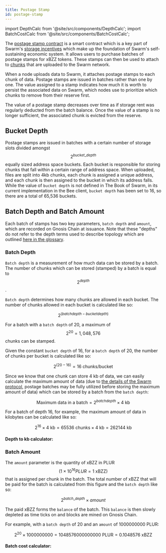 ```yaml
---
title: Postage Stamp 
id: postage-stamp
---
```


import DepthCalc from '@site/src/components/DepthCalc';
import BatchCostCalc from '@site/src/components/BatchCostCalc';

The [postage stamp contract](https://github.com/ethersphere/storage-incentives/blob/master/src/PostageStamp.sol) is a smart contract which is a key part of Swarm's [storage incentives](/docs/learn/technology/incentives) which make up the foundation of Swarm's self-sustaining economic system. It allows users to purchase batches of postage stamps for xBZZ tokens. These stamps can then be used to attach to [chunks](/docs/learn/technology/DISC) that are uploaded to the Swarm network.

When a node uploads data to Swarm, it attaches postage stamps to each chunk of data. Postage stamps are issued in batches rather than one by one. The value assigned to a stamp indicates how much it is worth to persist the associated data on Swarm, which nodes use to prioritize which chunks to remove from their reserve first.

The value of a postage stamp decreases over time as if storage rent was regularly deducted from the batch balance. Once the value of a stamp is no longer sufficient, the associated chunk is evicted from the reserve.


## Bucket Depth

Postage stamps are issued in batches with a certain number of storage slots divided amongst $$2^{bucket \_ depth}$$ equally sized address space buckets. Each bucket is responsible for storing chunks that fall within a certain range of address space. When uploaded, files are split into 4kb chunks, each chunk is assigned a unique address, and each chunk is then assigned to the bucket in which its address falls. While the value of `bucket depth` is not defined in The Book of Swarm, in its current implementation in the Bee client, `bucket depth` has been set to 16, so there are a total of 65,536 buckets.

## Batch Depth and Batch Amount

Each batch of stamps has two key parameters, `batch depth` and `amount`, which are recorded on Gnosis Chain at issuance. Note that these "depths" do not refer to the depth terms used to describe topology which are outlined [here in the glossary](/docs/learn/glossary#depth-types).

### Batch Depth 

`Batch depth` is a measurement of how much data can be stored by a batch. The number of chunks which can be stored (stamped) by a batch is equal to  $$2^{depth}$$. 

`Batch depth` determines how many chunks are allowed in each bucket. The number of chunks allowed in each bucket is calculated like so:

$$
2^{(batch depth - bucket depth)}
$$

For a batch with a `batch depth` of 20, a maximum of $$2^{20} = 1,048,576$$ chunks can be stamped.   

Given the constant `bucket depth` of 16, for a `batch depth` of 20, the number of chunks per bucket is calculated like so:

$$
2^{(20 - 16)} = 16 \text{ chunks/bucket}
$$

Since we know that one chunk can store 4 kb of data, we can easily calculate the maximum amount of data (due to [the details of the Swarm protocol](/docs/learn/technology/contracts/postage-stamp), postage batches may be fully utilized before storing the maximum amount of data) which can be stored by a batch from the `batch depth`:

$$
\text{Maximum data in a batch} = 2^{batchdepth} \times \text{4 kb}   
$$

For a batch of depth 16, for example, the maximum amount of data in kilobytes can be calculated like so:

$$
2^{16} \times \text{4 kb} = 65536 \text{ chunks} \times \text{4 kb} = \text{262144 kb}
$$


#### Depth to kb calculator:

<DepthCalc></DepthCalc>

### Batch Amount

The `amount` parameter is the quantity of xBZZ in PLUR $$(1 \times 10^{16}PLUR = 1 \text{ xBZZ})$$ that is assigned per chunk in the batch. The total number of xBZZ that will be paid for the batch is calculated from this figure and the `batch depth` like so:

$$2^{batch \_ depth} \times {amount}$$

The paid xBZZ forms the `balance` of the batch. This `balance` is then slowly depleted as time ticks on and blocks are mined on Gnosis Chain.

For example, with a `batch depth` of 20 and an `amount` of 1000000000 PLUR:

$$
2^{20} \times 1000000000 = 1048576000000000 \text{ PLUR} = 0.1048576 \text{ xBZZ}
$$

#### Batch cost calculator:

<BatchCostCalc></BatchCostCalc>




